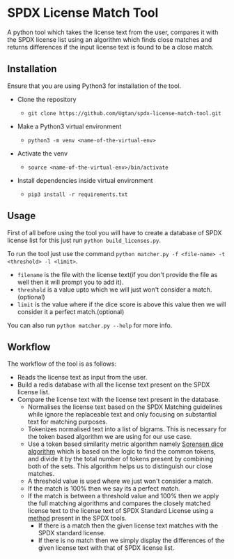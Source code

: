 # SPDX License Match Tool
A python tool which takes the license text from the user, compares it with the SPDX license list
using an algorithm which finds close matches and returns differences if the input license text is
found to be a close match.

## Installation
Ensure that you are using Python3 for installation of the tool.

* Clone the repository
    * `git clone https://github.com/Ugtan/spdx-license-match-tool.git`

* Make a Python3 virtual environment
    * `python3 -m venv <name-of-the-virtual-env>`

* Activate the venv
    * `source <name-of-the-virtual-env>/bin/activate`

* Install dependencies inside virtual environment
    * `pip3 install -r requirements.txt`

## Usage
First of all before using the tool you will have to create a database of SPDX license list for this just run `python build_licenses.py`.

To run the tool just use the command `python matcher.py -f <file-name> -t <threshold> -l <limit>`.
* `filename` is the file with the license text(if you don't provide the file as well then it will prompt you to add it).
* `threshold` is a value upto which we will just won't consider a match.(optional)
* `limit` is the value where if the dice score is above this value then we will consider it a perfect match.(optional)

You can also run `python matcher.py --help` for more info.


## Workflow
The workflow of the tool is as follows:
* Reads the license text as input from the user.
* Build a redis database with all the license text present on the SPDX license list.
* Compare the license text with the license text present in the database.
    * Normalises the license text based on the SPDX Matching guidelines while ignore the replaceable text
    and only focusing on substantial text for matching purposes.
    * Tokenizes normalised text into a list of bigrams. This is necessary for the token based algorithm we are using for our use case.
    * Use a token based similarity metric algorithm namely [Sorensen dice algorithm](https://en.wikipedia.org/wiki/S%C3%B8rensen%E2%80%93Dice_coefficient) which is based on the logic to find the common tokens, and divide it by the total number of tokens present by combining both of the sets. This algorithm helps us to distinguish our close matches.
    * A threshold value is used where we just won't consider a match.
    * If the match is 100% then we say its a perfect match.
    * If the match is between a threshold value and 100% then we apply the full matching algorithms and compares the closely matched license text to the license text of SPDX Standard License using a [method](https://github.com/spdx/tools/blob/b61e655ad997d7669faab65cff7d0b36da03cab5/src/org/spdx/compare/LicenseCompareHelper.java#L568) present in the SPDX tools. 
        * If there is a match then the given license text matches with the SPDX standard license.
        * If there is no match then we simply display the differences of the given license text with that of SPDX license list.
